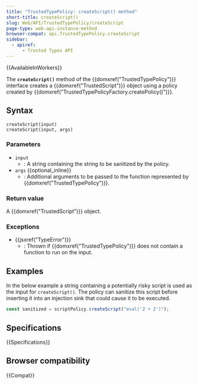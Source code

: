 ```yaml
---
title: "TrustedTypePolicy: createScript() method"
short-title: createScript()
slug: Web/API/TrustedTypePolicy/createScript
page-type: web-api-instance-method
browser-compat: api.TrustedTypePolicy.createScript
sidebar:
  - apiref:
      - Trusted Types API
---
```


{{AvailableInWorkers}}

The **`createScript()`** method of the {{domxref("TrustedTypePolicy")}} interface creates a {{domxref("TrustedScript")}} object using a policy created by {{domxref("TrustedTypePolicyFactory.createPolicy()")}}.

## Syntax

```js-nolint
createScript(input)
createScript(input, args)
```

### Parameters

- `input`
  - : A string containing the string to be sanitized by the policy.
- `args` {{optional_inline}}
  - : Additional arguments to be passed to the function represented by {{domxref("TrustedTypePolicy")}}.

### Return value

A {{domxref("TrustedScript")}} object.

### Exceptions

- {{jsxref("TypeError")}}
  - : Thrown if {{domxref("TrustedTypePolicy")}} does not contain a function to run on the input.

## Examples

In the below example a string containing a potentially risky script is used as the input for `createScript()`. The policy can sanitize this script before inserting it into an injection sink that could cause it to be executed.

```js
const sanitized = scriptPolicy.createScript("eval('2 + 2')");
```

## Specifications

{{Specifications}}

## Browser compatibility

{{Compat}}
